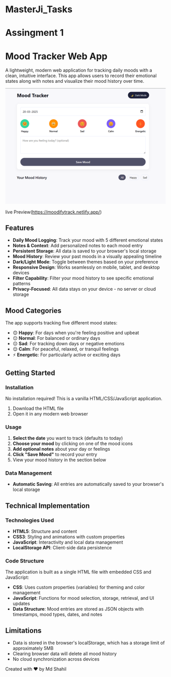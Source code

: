 # MasterJi_Tasks
# Assingment 1
# Mood Tracker Web App

A lightweight, modern web application for tracking daily moods with a clean, intuitive interface. This app allows users to record their emotional states along with notes and visualize their mood history over time.

![Mood Tracker App Screenshot](https://github.com/ShahilMd/MasterJi_Tasks/blob/62196c5244bd7063ebefd2bb42e1a8d8068663fd/Assignment1/src/Screenshot%202025-03-20%20165904.png)

live Preview(https://moodifytrack.netlify.app/)

## Features

- **Daily Mood Logging**: Track your mood with 5 different emotional states
- **Notes & Context**: Add personalized notes to each mood entry
- **Persistent Storage**: All data is saved to your browser's local storage
- **Mood History**: Review your past moods in a visually appealing timeline
- **Dark/Light Mode**: Toggle between themes based on your preference
- **Responsive Design**: Works seamlessly on mobile, tablet, and desktop devices
- **Filter Capability**: Filter your mood history to see specific emotional patterns
- **Privacy-Focused**: All data stays on your device - no server or cloud storage

## Mood Categories

The app supports tracking five different mood states:

- 😊 **Happy**: For days when you're feeling positive and upbeat
- 😐 **Normal**: For balanced or ordinary days
- 😔 **Sad**: For tracking down days or negative emotions
- 😌 **Calm**: For peaceful, relaxed, or tranquil feelings
- ⚡ **Energetic**: For particularly active or exciting days

## Getting Started

### Installation

No installation required! This is a vanilla HTML/CSS/JavaScript application.

1. Download the HTML file
2. Open it in any modern web browser

### Usage

1. **Select the date** you want to track (defaults to today)
2. **Choose your mood** by clicking on one of the mood icons
3. **Add optional notes** about your day or feelings
4. **Click "Save Mood"** to record your entry
5. View your mood history in the section below

### Data Management

- **Automatic Saving**: All entries are automatically saved to your browser's local storage

## Technical Implementation

### Technologies Used

- **HTML5**: Structure and content
- **CSS3**: Styling and animations with custom properties
- **JavaScript**: Interactivity and local data management
- **LocalStorage API**: Client-side data persistence

### Code Structure

The application is built as a single HTML file with embedded CSS and JavaScript:

- **CSS**: Uses custom properties (variables) for theming and color management
- **JavaScript**: Functions for mood selection, storage, retrieval, and UI updates
- **Data Structure**: Mood entries are stored as JSON objects with timestamps, mood types, dates, and notes


## Limitations

- Data is stored in the browser's localStorage, which has a storage limit of approximately 5MB
- Clearing browser data will delete all mood history
- No cloud synchronization across devices


Created with ❤️ by Md Shahil
